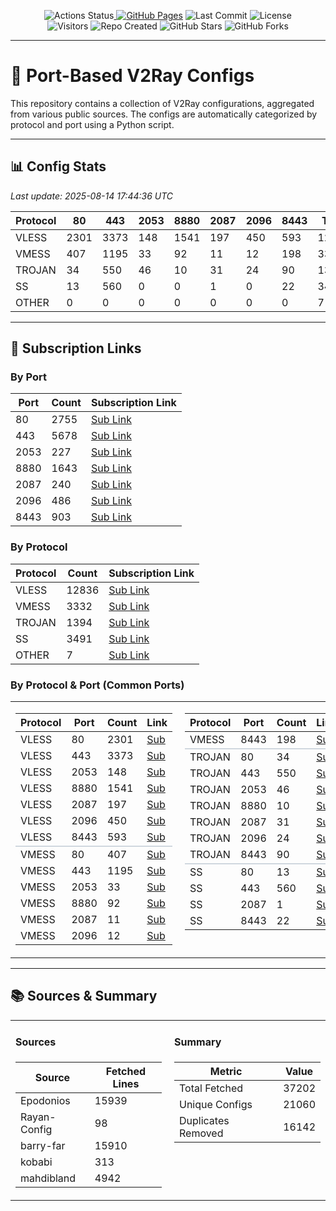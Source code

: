 <p align="center"><!-- Row 1: Core Status Badges -->
  <img src="https://img.shields.io/github/actions/workflow/status/hamedcode/port-based-v2ray-configs/main.yml?style=for-the-badge&logo=githubactions&logoColor=white" alt="Actions Status"><a href="https://hamedcode.github.io/port-based-v2ray-configs/" target="_blank">
    <img src="https://img.shields.io/badge/Website-online-brightgreen?style=for-the-badge&logo=github" alt="GitHub Pages"></a>
  <img src="https://img.shields.io/github/last-commit/hamedcode/port-based-v2ray-configs?style=for-the-badge&logo=git&logoColor=white" alt="Last Commit">
  <img src="https://img.shields.io/github/license/hamedcode/port-based-v2ray-configs?style=for-the-badge" alt="License"><br><!-- Row 2: Stats & Social Badges -->
  <img src="https://komarev.com/ghpvc/?username=hamedcode&repo=port-based-v2ray-configs&color=blue&style=for-the-badge" alt="Visitors">
  <img src="https://img.shields.io/github/created_at/hamedcode/port-based-v2ray-configs?style=for-the-badge&color=informational" alt="Repo Created">
  <img src="https://img.shields.io/github/stars/hamedcode/port-based-v2ray-configs?style=social" alt="GitHub Stars">
  <img src="https://img.shields.io/github/forks/hamedcode/port-based-v2ray-configs?style=social" alt="GitHub Forks"></p>


---

# 💠 Port-Based V2Ray Configs

This repository contains a collection of V2Ray configurations, aggregated from various public sources. The configs are automatically categorized by protocol and port using a Python script.

---

## 📊 Config Stats

<!-- START-STATS -->
_Last update: 2025-08-14 17:44:36 UTC_

| Protocol | 80 | 443 | 2053 | 8880 | 2087 | 2096 | 8443 | Total |
|---|---|---|---|---|---|---|---|---|
| VLESS | 2301 | 3373 | 148 | 1541 | 197 | 450 | 593 | 12836 |
| VMESS | 407 | 1195 | 33 | 92 | 11 | 12 | 198 | 3332 |
| TROJAN | 34 | 550 | 46 | 10 | 31 | 24 | 90 | 1394 |
| SS | 13 | 560 | 0 | 0 | 1 | 0 | 22 | 3491 |
| OTHER | 0 | 0 | 0 | 0 | 0 | 0 | 0 | 7 |
<!-- END-STATS -->

---

## 🔗 Subscription Links

<!-- START-LINKS -->
### By Port
| Port | Count | Subscription Link |
|---|---|---|
| 80 | 2755 | [Sub Link](https://raw.githubusercontent.com/hamedcode/port-based-v2ray-configs/main/sub/port_80.txt) |
| 443 | 5678 | [Sub Link](https://raw.githubusercontent.com/hamedcode/port-based-v2ray-configs/main/sub/port_443.txt) |
| 2053 | 227 | [Sub Link](https://raw.githubusercontent.com/hamedcode/port-based-v2ray-configs/main/sub/port_2053.txt) |
| 8880 | 1643 | [Sub Link](https://raw.githubusercontent.com/hamedcode/port-based-v2ray-configs/main/sub/port_8880.txt) |
| 2087 | 240 | [Sub Link](https://raw.githubusercontent.com/hamedcode/port-based-v2ray-configs/main/sub/port_2087.txt) |
| 2096 | 486 | [Sub Link](https://raw.githubusercontent.com/hamedcode/port-based-v2ray-configs/main/sub/port_2096.txt) |
| 8443 | 903 | [Sub Link](https://raw.githubusercontent.com/hamedcode/port-based-v2ray-configs/main/sub/port_8443.txt) |

### By Protocol
| Protocol | Count | Subscription Link |
|---|---|---|
| VLESS | 12836 | [Sub Link](https://raw.githubusercontent.com/hamedcode/port-based-v2ray-configs/main/sub/vless.txt) |
| VMESS | 3332 | [Sub Link](https://raw.githubusercontent.com/hamedcode/port-based-v2ray-configs/main/sub/vmess.txt) |
| TROJAN | 1394 | [Sub Link](https://raw.githubusercontent.com/hamedcode/port-based-v2ray-configs/main/sub/trojan.txt) |
| SS | 3491 | [Sub Link](https://raw.githubusercontent.com/hamedcode/port-based-v2ray-configs/main/sub/ss.txt) |
| OTHER | 7 | [Sub Link](https://raw.githubusercontent.com/hamedcode/port-based-v2ray-configs/main/sub/other.txt) |

### By Protocol & Port (Common Ports)

<table width="100%" style="border: none; border-collapse: collapse;">
  <tr style="background-color: transparent;">
    <td width="50%" valign="top" style="border: none; padding-right: 10px;">
      <table><thead><tr><th>Protocol</th><th>Port</th><th>Count</th><th>Link</th></tr></thead><tbody><tr><td>VLESS</td><td>80</td><td>2301</td><td><a href="https://raw.githubusercontent.com/hamedcode/port-based-v2ray-configs/main/detailed/vless/80.txt">Sub</a></td></tr><tr><td>VLESS</td><td>443</td><td>3373</td><td><a href="https://raw.githubusercontent.com/hamedcode/port-based-v2ray-configs/main/detailed/vless/443.txt">Sub</a></td></tr><tr><td>VLESS</td><td>2053</td><td>148</td><td><a href="https://raw.githubusercontent.com/hamedcode/port-based-v2ray-configs/main/detailed/vless/2053.txt">Sub</a></td></tr><tr><td>VLESS</td><td>8880</td><td>1541</td><td><a href="https://raw.githubusercontent.com/hamedcode/port-based-v2ray-configs/main/detailed/vless/8880.txt">Sub</a></td></tr><tr><td>VLESS</td><td>2087</td><td>197</td><td><a href="https://raw.githubusercontent.com/hamedcode/port-based-v2ray-configs/main/detailed/vless/2087.txt">Sub</a></td></tr><tr><td>VLESS</td><td>2096</td><td>450</td><td><a href="https://raw.githubusercontent.com/hamedcode/port-based-v2ray-configs/main/detailed/vless/2096.txt">Sub</a></td></tr><tr><td>VLESS</td><td>8443</td><td>593</td><td><a href="https://raw.githubusercontent.com/hamedcode/port-based-v2ray-configs/main/detailed/vless/8443.txt">Sub</a></td></tr><tr style="border-top: 2px solid #d0d7de;"><td>VMESS</td><td>80</td><td>407</td><td><a href="https://raw.githubusercontent.com/hamedcode/port-based-v2ray-configs/main/detailed/vmess/80.txt">Sub</a></td></tr><tr><td>VMESS</td><td>443</td><td>1195</td><td><a href="https://raw.githubusercontent.com/hamedcode/port-based-v2ray-configs/main/detailed/vmess/443.txt">Sub</a></td></tr><tr><td>VMESS</td><td>2053</td><td>33</td><td><a href="https://raw.githubusercontent.com/hamedcode/port-based-v2ray-configs/main/detailed/vmess/2053.txt">Sub</a></td></tr><tr><td>VMESS</td><td>8880</td><td>92</td><td><a href="https://raw.githubusercontent.com/hamedcode/port-based-v2ray-configs/main/detailed/vmess/8880.txt">Sub</a></td></tr><tr><td>VMESS</td><td>2087</td><td>11</td><td><a href="https://raw.githubusercontent.com/hamedcode/port-based-v2ray-configs/main/detailed/vmess/2087.txt">Sub</a></td></tr><tr><td>VMESS</td><td>2096</td><td>12</td><td><a href="https://raw.githubusercontent.com/hamedcode/port-based-v2ray-configs/main/detailed/vmess/2096.txt">Sub</a></td></tr></tbody></table>
    </td>
    <td width="50%" valign="top" style="border: none; padding-left: 10px;">
      <table><thead><tr><th>Protocol</th><th>Port</th><th>Count</th><th>Link</th></tr></thead><tbody><tr><td>VMESS</td><td>8443</td><td>198</td><td><a href="https://raw.githubusercontent.com/hamedcode/port-based-v2ray-configs/main/detailed/vmess/8443.txt">Sub</a></td></tr><tr style="border-top: 2px solid #d0d7de;"><td>TROJAN</td><td>80</td><td>34</td><td><a href="https://raw.githubusercontent.com/hamedcode/port-based-v2ray-configs/main/detailed/trojan/80.txt">Sub</a></td></tr><tr><td>TROJAN</td><td>443</td><td>550</td><td><a href="https://raw.githubusercontent.com/hamedcode/port-based-v2ray-configs/main/detailed/trojan/443.txt">Sub</a></td></tr><tr><td>TROJAN</td><td>2053</td><td>46</td><td><a href="https://raw.githubusercontent.com/hamedcode/port-based-v2ray-configs/main/detailed/trojan/2053.txt">Sub</a></td></tr><tr><td>TROJAN</td><td>8880</td><td>10</td><td><a href="https://raw.githubusercontent.com/hamedcode/port-based-v2ray-configs/main/detailed/trojan/8880.txt">Sub</a></td></tr><tr><td>TROJAN</td><td>2087</td><td>31</td><td><a href="https://raw.githubusercontent.com/hamedcode/port-based-v2ray-configs/main/detailed/trojan/2087.txt">Sub</a></td></tr><tr><td>TROJAN</td><td>2096</td><td>24</td><td><a href="https://raw.githubusercontent.com/hamedcode/port-based-v2ray-configs/main/detailed/trojan/2096.txt">Sub</a></td></tr><tr><td>TROJAN</td><td>8443</td><td>90</td><td><a href="https://raw.githubusercontent.com/hamedcode/port-based-v2ray-configs/main/detailed/trojan/8443.txt">Sub</a></td></tr><tr style="border-top: 2px solid #d0d7de;"><td>SS</td><td>80</td><td>13</td><td><a href="https://raw.githubusercontent.com/hamedcode/port-based-v2ray-configs/main/detailed/ss/80.txt">Sub</a></td></tr><tr><td>SS</td><td>443</td><td>560</td><td><a href="https://raw.githubusercontent.com/hamedcode/port-based-v2ray-configs/main/detailed/ss/443.txt">Sub</a></td></tr><tr><td>SS</td><td>2087</td><td>1</td><td><a href="https://raw.githubusercontent.com/hamedcode/port-based-v2ray-configs/main/detailed/ss/2087.txt">Sub</a></td></tr><tr><td>SS</td><td>8443</td><td>22</td><td><a href="https://raw.githubusercontent.com/hamedcode/port-based-v2ray-configs/main/detailed/ss/8443.txt">Sub</a></td></tr></tbody></table>
    </td>
  </tr>
</table>

<!-- END-LINKS -->

---

## 📚 Sources & Summary

<!-- START-SOURCES -->

<table width="100%" style="border: none; border-collapse: collapse;">
  <tr style="background-color: transparent;">
    <td width="50%" valign="top" style="border: none; padding-right: 10px;">
      <h4>Sources</h4>
      <table><thead><tr><th>Source</th><th>Fetched Lines</th></tr></thead><tbody><tr><td>Epodonios</td><td>15939</td></tr><tr><td>Rayan-Config</td><td>98</td></tr><tr><td>barry-far</td><td>15910</td></tr><tr><td>kobabi</td><td>313</td></tr><tr><td>mahdibland</td><td>4942</td></tr></tbody></table>
    </td>
    <td width="50%" valign="top" style="border: none; padding-left: 10px;">
      <h4>Summary</h4>
      <table><thead><tr><th>Metric</th><th>Value</th></tr></thead><tbody><tr><td>Total Fetched</td><td>37202</td></tr><tr><td>Unique Configs</td><td>21060</td></tr><tr><td>Duplicates Removed</td><td>16142</td></tr></tbody></table>
    </td>
  </tr>
</table>

<!-- END-SOURCES -->
